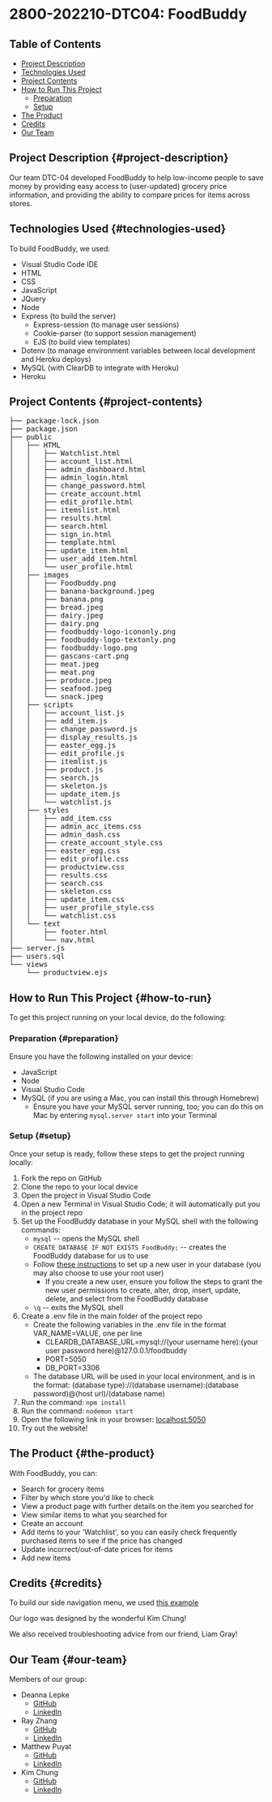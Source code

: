 # 2800-202210-DTC04: FoodBuddy

## Table of Contents

* [Project Description](#project-description)
* [Technologies Used](#technologies-used)
* [Project Contents](#project-contents)
* [How to Run This Project](#how-to-run)
    * [Preparation](#preparation)
    * [Setup](#setup)
* [The Product](#the-product)
* [Credits](#credits)
* [Our Team](#our-team)

## Project Description {#project-description}
Our team DTC-04 developed FoodBuddy to help low-income people to save money by providing easy access to (user-updated) grocery price information, and providing the ability to compare prices for items across stores.

## Technologies Used {#technologies-used}

To build FoodBuddy, we used:
* Visual Studio Code IDE
* HTML
* CSS
* JavaScript
* JQuery
* Node
* Express (to build the server)
    * Express-session (to manage user sessions)
    * Cookie-parser (to support session management)
    * EJS (to build view templates)
* Dotenv (to manage environment variables between local development and Heroku deploys)
* MySQL (with ClearDB to integrate with Heroku)
* Heroku

## Project Contents {#project-contents}

<pre>
├── package-lock.json
├── package.json
├── public
│   ├── HTML
│   │   ├── Watchlist.html
│   │   ├── account_list.html
│   │   ├── admin_dashboard.html
│   │   ├── admin_login.html
│   │   ├── change_password.html
│   │   ├── create_account.html
│   │   ├── edit_profile.html
│   │   ├── itemslist.html
│   │   ├── results.html
│   │   ├── search.html
│   │   ├── sign_in.html
│   │   ├── template.html
│   │   ├── update_item.html
│   │   ├── user_add_item.html
│   │   └── user_profile.html
│   ├── images
│   │   ├── Foodbuddy.png
│   │   ├── banana-background.jpeg
│   │   ├── banana.png
│   │   ├── bread.jpeg
│   │   ├── dairy.jpeg
│   │   ├── dairy.png
│   │   ├── foodbuddy-logo-icononly.png
│   │   ├── foodbuddy-logo-textonly.png
│   │   ├── foodbuddy-logo.png
│   │   ├── gascans-cart.png
│   │   ├── meat.jpeg
│   │   ├── meat.png
│   │   ├── produce.jpeg
│   │   ├── seafood.jpeg
│   │   └── snack.jpeg
│   ├── scripts
│   │   ├── account_list.js
│   │   ├── add_item.js
│   │   ├── change_password.js
│   │   ├── display_results.js
│   │   ├── easter_egg.js
│   │   ├── edit_profile.js
│   │   ├── itemlist.js
│   │   ├── product.js
│   │   ├── search.js
│   │   ├── skeleton.js
│   │   ├── update_item.js
│   │   └── watchlist.js
│   ├── styles
│   │   ├── add_item.css
│   │   ├── admin_acc_items.css
│   │   ├── admin_dash.css
│   │   ├── create_account_style.css
│   │   ├── easter_egg.css
│   │   ├── edit_profile.css
│   │   ├── productview.css
│   │   ├── results.css
│   │   ├── search.css
│   │   ├── skeleton.css
│   │   ├── update_item.css
│   │   ├── user_profile_style.css
│   │   └── watchlist.css
│   └── text
│       ├── footer.html
│       └── nav.html
├── server.js
├── users.sql
└── views
    └── productview.ejs
</pre>


## How to Run This Project {#how-to-run}

To get this project running on your local device, do the following:

### Preparation {#preparation}

Ensure you have the following installed on your device:

* JavaScript
* Node
* Visual Studio Code
* MySQL (if you are using a Mac, you can install this through Homebrew)
    * Ensure you have your MySQL server running, too; you can do this on Mac by entering ```mysql.server start``` into your Terminal

### Setup {#setup}

Once your setup is ready, follow these steps to get the project running locally:

1. Fork the repo on GitHub
2. Clone the repo to your local device
3. Open the project in Visual Studio Code
4. Open a new Terminal in Visual Studio Code; it will automatically put you in the project repo
5. Set up the FoodBuddy database in your MySQL shell with the following commands:
    * ```mysql``` -- opens the MySQL shell
    * ```CREATE DATABASE IF NOT EXISTS FoodBuddy;``` -- creates the FoodBuddy database for us to use
    * Follow [these instructions](https://www.digitalocean.com/community/tutorials/how-to-create-a-new-user-and-grant-permissions-in-mysql) to set up a new user in your database (you may also choose to use your root user)
        * If you create a new user, ensure you follow the steps to grant the new user permissions to create, alter, drop, insert, update, delete, and select from the FoodBuddy database
    * ```\q``` -- exits the MySQL shell
6. Create a .env file in the main folder of the project repo
    * Create the following variables in the .env file in the format VAR_NAME=VALUE, one per line
        * CLEARDB_DATABASE_URL=mysql://(your username here):(your user password here)@127.0.0.1/foodbuddy
        * PORT=5050
        * DB_PORT=3306
    * The database URL will be used in your local environment, and is in the format:
     (database type)://(database username):(database password)@(host url)/(database name)
7. Run the command: ```npm install```
8. Run the command: ```nodemon start```
9. Open the following link in your browser: [localhost:5050](localhost:5050)
10. Try out the website!

## The Product {#the-product}

With FoodBuddy, you can:
* Search for grocery items
* Filter by which store you'd like to check
* View a product page with further details on the item you searched for
* View similar items to what you searched for
* Create an account
* Add items to your 'Watchlist', so you can easily check frequently purchased items to see if the price has changed
* Update incorrect/out-of-date prices for items
* Add new items


## Credits {#credits}

To build our side navigation menu, we used [this example](https://www.w3schools.com/howto/howto_js_sidenav.asp)

Our logo was designed by the wonderful Kim Chung!

We also received troubleshooting advice from our friend, Liam Gray!

## Our Team {#our-team}

Members of our group:
* Deanna Lepke 
    * [GitHub](https://github.com/dlepke)
    * [LinkedIn](https://www.linkedin.com/in/deanna-lepke-26317222b/)
* Ray Zhang
    * [GitHub](https://github.com/rzhangbcit)
    * [LinkedIn]()
* Matthew Puyat
    * [GitHub](https://github.com/matirix)
    * [LinkedIn]()
* Kim Chung
    * [GitHub](https://github.com/kimmm-c)
    * [LinkedIn]()